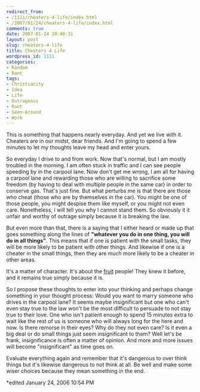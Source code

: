 ```yaml
---
redirect_from:
- /1111/cheaters-4-life/index.html
- /2007/01/24/cheaters-4-life/index.html
comments: true
date: 2007-01-24 20:40:31
layout: post
slug: cheaters-4-life
title: Cheaters 4 Life
wordpress_id: 1111
categories:
- Random
- Rant
tags:
- Christianity
- Idea
- Life
- Outrageous
- Rant
- Seen-Around
- Work
---
```


This is something that happens nearly everyday.  And yet we live with it.  Cheaters are in our midst, dear friends.  And I'm going to spend a few minutes to let my thoughts leave my head and enter yours.

So everyday I drive to and from work.  Now that's normal, but I am mostly troubled in the morning.  I am often stuck in traffic and I can see people speeding by in the carpool lane.  Now don't get me wrong, I am all for having a carpool lane and rewarding those who are willing to sacrifice some freedom (by having to deal with multiple people in the same car) in order to conserve gas.  That's just fine.  But what perturbs me is that there are those who cheat (those who are by themselves in the car).  You might be one of those people, you might despise them like myself, or you might not even care.  Nonetheless, I will tell you why I cannot stand them.  So obviously it it unfair and worthy of outrage simply because it is breaking the law.  

But even more than that, there is a saying that I either heard or made up that goes something along the lines of **"whatever you do in one thing, you will do in all things"**.  This means that if one is patient with the small tasks, they will be more likely to be patient with other things.  And likewise if one is a cheater in the small things, then they are much more likely to be a cheater in other areas.

It's a matter of character.  It's about the [fruit](http://www.biblegateway.com/passage/?search=Matthew%207:18;&version=49;) people!  They knew it before, and it remains true simply because it is.

So I propose these thoughts to enter into your thinking and perhaps change something in your thought process:
Would you want to marry someone who drives in the carpool lane?  It seems maybe insignificant but one who can't even stay true to the law won't be the most difficult to persuade to not stay true to their love.  One who isn't patient enough to spend 15 minutes extra to wait like the rest of us is someone who will always long for the here and now.  Is there remorse in their eyes?  Why do they not even care?  Is it even a big deal or do small things just seem insignificant to them?  Well let's be frank, insignificance is often a matter of opinion.  And more and more issues will become "insignificant" as time goes on.  

Evaluate everything again and remember that it's dangerous to over think things but it's likewise dangerous to not think at all.  Be well and make some wiser choices because they mean something in the end.

*edited January 24, 2006 10:54 PM

